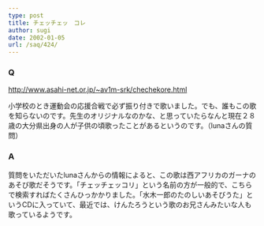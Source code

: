```yaml
---
type: post
title: チェッチェッ　コレ
author: sugi
date: 2002-01-05
url: /saq/424/
---
```

### Q 

<a href="http://www.asahi-net.or.jp/~av1m-srk/chechekore.html" onclick="_gaq.push(['_trackEvent', 'outbound-article', 'http://www.asahi-net.or.jp/~av1m-srk/chechekore.html', 'http://www.asahi-net.or.jp/~av1m-srk/chechekore.html']);" >http://www.asahi-net.or.jp/~av1m-srk/chechekore.html</a>

小学校のとき運動会の応援合戦で必ず振り付きで歌いました。でも、誰もこの歌を知らないのです。先生のオリジナルなのかな、と思っていたらなんと現在２８歳の大分県出身の人が子供の頃歌ったことがあるというのです。（lunaさんの質問） 

### A 

質問をいただいたlunaさんからの情報によると、この歌は西アフリカのガーナのあそび歌だそうです。「チェッチェッコリ」という名前の方が一般的で、こちらで検索すればたくさんひっかかりました。「水木一郎のたのしいあそびうた」というCDに入っていて、最近では、けんたろうという歌のお兄さんみたいな人も歌っているようです。
